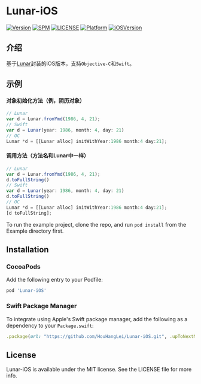 # Lunar-iOS

[![Version](https://img.shields.io/cocoapods/v/Lunar-iOS.svg?style=flat)](https://cocoapods.org/pods/Lunar-iOS)
[![SPM](https://camo.githubusercontent.com/abfbc51b5ad99e76f02979a4d5ccd9d9173e10931560ce594db40b2923bd8fd8/68747470733a2f2f696d672e736869656c64732e696f2f62616467652f53504d2d737570706f727465642d3442433531442e7376673f7374796c653d666c6174)](https://github.com/HouHangLei/Lunar-iOS)
[![LICENSE](https://camo.githubusercontent.com/f82e0599f7cf735f4615acc3b3d4feeb11f1d927e5ab0ce77c57616f56cb5678/68747470733a2f2f696d672e736869656c64732e696f2f636f636f61706f64732f6c2f4865726f2e7376673f7374796c653d666c6174)](https://raw.githubusercontent.com/HouHangLei/Lunar-iOS/master/LICENSE)
[![Platform](https://img.shields.io/cocoapods/p/Lunar-iOS.svg?style=flat)](https://cocoapods.org/pods/Lunar-iOS)
[![iOSVersion](https://camo.githubusercontent.com/17f58f43c71c652239f1c8bbb766c562812841b0b1fbc03905b8913b35b9128b/68747470733a2f2f696d672e736869656c64732e696f2f62616467652f694f532d382e302532422d626c75652e737667)]()

## 介绍

基于[Lunar](https://6tail.cn/calendar/api.html)封装的iOS版本，支持`Objective-C`和`Swift`。

## 示例

#### 对象初始化方法（例，阴历对象）

```javascript
// Lunar
var d = Lunar.fromYmd(1986, 4, 21);
// Swift
var d = Lunar(year: 1986, month: 4, day: 21)
// OC
Lunar *d = [[Lunar alloc] initWithYear:1986 month:4 day:21];
```

#### 调用方法（方法名和Lunar中一样）

```javascript
// Lunar
var d = Lunar.fromYmd(1986, 4, 21);
d.toFullString()
// Swift
var d = Lunar(year: 1986, month: 4, day: 21)
d.toFullString()
// OC
Lunar *d = [[Lunar alloc] initWithYear:1986 month:4 day:21];
[d toFullString];
```

To run the example project, clone the repo, and run `pod install` from the Example directory first.

## Installation

### CocoaPods

Add the following entry to your Podfile:

```ruby
pod 'Lunar-iOS'
```

### Swift Package Manager

To integrate using Apple's Swift package manager, add the following as a dependency to your `Package.swift`:

```ruby
.package(url: "https://github.com/HouHangLei/Lunar-iOS.git", .upToNextMajor(from: "1.2.33.3"))
```

## License

Lunar-iOS is available under the MIT license. See the LICENSE file for more info.
